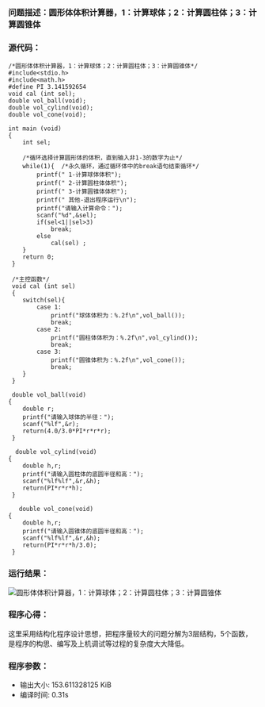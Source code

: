 ### 问题描述：圆形体体积计算器，1：计算球体；2：计算圆柱体；3：计算圆锥体

### 源代码：
	/*圆形体体积计算器，1：计算球体；2：计算圆柱体；3：计算圆锥体*/
	#include<stdio.h>
	#include<math.h>
	#define PI 3.141592654
	void cal (int sel);
	double vol_ball(void);
	double vol_cylind(void);
	double vol_cone(void);
	
	int main (void)
	{
		int sel;
		
		/*循环选择计算圆形体的体积，直到输入非1-3的数字为止*/
		while(1){  /*永久循环，通过循环体中的break语句结束循环*/
			printf(" 1-计算球体体积"); 
			printf(" 2-计算圆柱体体积"); 
			printf(" 3-计算圆锥体体积"); 
			printf(" 其他-退出程序运行\n"); 
			printf("请输入计算命令："); 
			scanf("%d",&sel);
			if(sel<1||sel>3)
				break;
			else
				cal(sel) ;
		} 
		return 0;
	 }  
	 
	 /*主控函数*/
	 void cal (int sel)
	 {
	 	switch(sel){
	 		case 1:
	 			printf("球体体积为：%.2f\n",vol_ball());
	 			break;
	 		case 2:
	 			printf("圆柱体体积为：%.2f\n",vol_cylind());
	 			break;
	 		case 3:
	 			printf("圆锥体积为：%.2f\n",vol_cone());
	 			break;
	    }
	 }
	 
	 double vol_ball(void)
	{
		double r;
		printf("请输入球体的半径：");
		scanf("%lf",&r);
		return(4.0/3.0*PI*r*r*r);
	 } 
	 
	  double vol_cylind(void)
	{
		double h,r;
		printf("请输入圆柱体的底圆半径和高：");
		scanf("%lf%lf",&r,&h);
		return(PI*r*r*h);
	 } 
	 
	   double vol_cone(void)
	{
		double h,r;
		printf("请输入圆锥体的底圆半径和高：");
		scanf("%lf%lf",&r,&h);
		return(PI*r*r*h/3.0);
	 } 
	 


### 运行结果：
![圆形体体积计算器，1：计算球体；2：计算圆柱体；3：计算圆锥体](https://upload-images.jianshu.io/upload_images/6770220-3c7c47a12d0be67e.png?imageMogr2/auto-orient/strip%7CimageView2/2/w/1240)


### 程序心得：
这里采用结构化程序设计思想，把程序量较大的问题分解为3层结构，5个函数，是程序的构思、编写及上机调试等过程的复杂度大大降低。

### 程序参数：
- 输出大小: 153.611328125 KiB
- 编译时间: 0.31s